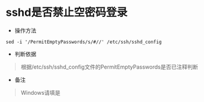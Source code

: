 # sshd是否禁止空密码登录

- 操作方法
```
sed -i '/PermitEmptyPasswords/s/#//' /etc/ssh/sshd_config
```

- 判断依据
> 根据/etc/ssh/sshd_config文件的PermitEmptyPasswords是否已注释判断

- 备注
> Windows请填是